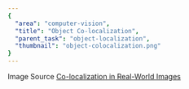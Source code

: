 ```yaml
---
{
  "area": "computer-vision",
  "title": "Object Co-localization",
  "parent_task": "object-localization",
  "thumbnail": "object-colocalization.png"
}
---
```

Image Source [Co-localization in Real-World Images](https://www.google.com/url?sa=t&rct=j&q=&esrc=s&source=web&cd=&cad=rja&uact=8&ved=2ahUKEwiasICTtZDsAhUwGKYKHdjlD_QQFjAAegQIARAB&url=http%3A%2F%2Fvision.stanford.edu%2Fpdf%2Ftang14.pdf&usg=AOvVaw2YB15ARrGzVd2q_O66J2ql)
